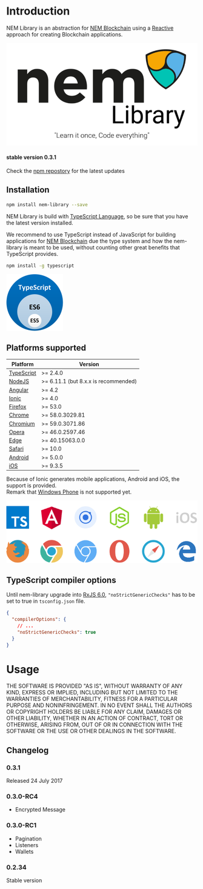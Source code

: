 # Introduction

NEM Library is an abstraction for [NEM Blockchain][NEM-official] using a [Reactive](https://en.wikipedia.org/wiki/Reactive_programming) approach
for creating Blockchain applications.

![NEM Logo](img/Nem-Logomark.png)

#### stable version 0.3.1

Check the [npm repostory](https://www.npmjs.com/package/nem-library) for the latest updates

## Installation

```sh
npm install nem-library --save
```

NEM Library is build with [TypeScript Language][TS-lang], so be sure that you have 
the latest version installed.

We recommend to use TypeScript instead of JavaScript for building applications for 
[NEM Blockchain][NEM-official] due the type  system and how the nem-library is meant 
to be used, without counting other great benefits that TypeScript provides.

```sh
npm install -g typescript
```

![TypeScript Superset](img/typescript-superset.png)

## Platforms supported

| Platform | Version |
| ---      | ---     |
| [TypeScript][TS-lang] | \>= 2.4.0
| [NodeJS][NodeJS] | \>= 6.11.1 (but 8.x.x is recommended)|
| [Angular][Angular] | \>= 4.2 |
| [Ionic][Ionic] | \>= 4.0 |
| [Firefox][Firefox] | \>= 53.0|
| [Chrome][Chrome]| \>= 58.0.3029.81 |
| [Chromium][Chromium] | \>= 59.0.3071.86 |
| [Opera][Opera] | \>= 46.0.2597.46 |
| [Edge][Edge] | \>= 40.15063.0.0 | 
| [Safari][Safari] | \>= 10.0 |
| [Android](https://en.wikipedia.org/wiki/Android_(operating_system)) | \>= 5.0.0 |
| [iOS](https://en.wikipedia.org/wiki/IOS) | \>= 9.3.5 |

Because of Ionic generates mobile applications, Android and iOS, the support is provided.  
Remark that [Windows Phone](https://en.wikipedia.org/wiki/Windows_Phone) is not supported yet.
 
![Tech](img/technologies-supported.png)

## TypeScript compiler options

Until nem-library upgrade into [RxJS 6.0](https://www.npmjs.com/package/rxjs), `"noStrictGenericChecks"` has to be set to true in `tsconfig.json` file.

```json
{
  "compilerOptions": {
    // ...
    "noStrictGenericChecks": true
  }
}
```

# Usage

THE SOFTWARE IS PROVIDED "AS IS", WITHOUT WARRANTY OF ANY KIND, EXPRESS OR
IMPLIED, INCLUDING BUT NOT LIMITED TO THE WARRANTIES OF MERCHANTABILITY, FITNESS
FOR A PARTICULAR PURPOSE AND NONINFRINGEMENT. IN NO EVENT SHALL THE AUTHORS OR
COPYRIGHT HOLDERS BE LIABLE FOR ANY CLAIM, DAMAGES OR OTHER LIABILITY, WHETHER
IN AN ACTION OF CONTRACT, TORT OR OTHERWISE, ARISING FROM, OUT OF OR IN
CONNECTION WITH THE SOFTWARE OR THE USE OR OTHER DEALINGS IN THE SOFTWARE.

## Changelog

### 0.3.1

Released 24 July 2017

### 0.3.0-RC4

- Encrypted Message

### 0.3.0-RC1

- Pagination
- Listeners
- Wallets

### 0.2.34

Stable version

[TS-lang]: https://www.typescriptlang.org/
[NodeJS]: https://nodejs.org/en/
[Angular]: https://angular.io/
[Ionic]: http://ionicframework.com/
[NEM-official]: https://nem.io
[Firefox]: https://www.mozilla.org/en-US/firefox/new/
[Chrome]: https://www.google.com/chrome/index.html
[Chromium]: http://www.chromium.org/Home
[Opera]: http://www.opera.com/
[Edge]: https://www.microsoft.com/en-us/windows/microsoft-edge
[Safari]: https://www.apple.com/safari/